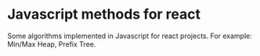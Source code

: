 # Javascript methods for react

Some algorithms implemented in Javascript for react projects. For example: Min/Max Heap, Prefix Tree.
